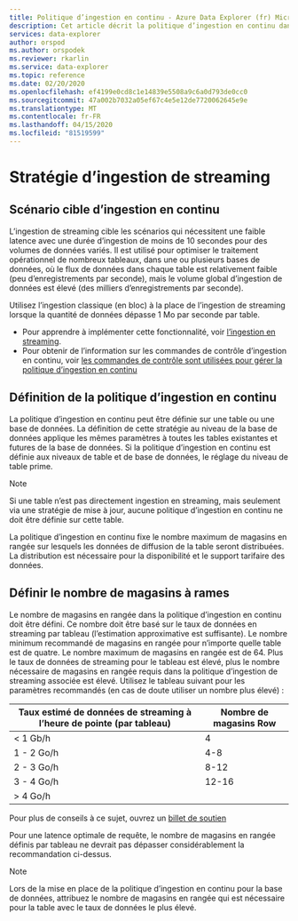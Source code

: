 ```yaml
---
title: Politique d’ingestion en continu - Azure Data Explorer (fr) Microsoft Docs
description: Cet article décrit la politique d’ingestion en continu dans Azure Data Explorer.
services: data-explorer
author: orspod
ms.author: orspodek
ms.reviewer: rkarlin
ms.service: data-explorer
ms.topic: reference
ms.date: 02/20/2020
ms.openlocfilehash: ef4199e0cd8c1e14839e5508a9c6a0d793de0cc0
ms.sourcegitcommit: 47a002b7032a05ef67c4e5e12de7720062645e9e
ms.translationtype: MT
ms.contentlocale: fr-FR
ms.lasthandoff: 04/15/2020
ms.locfileid: "81519599"
---
```

# <a name="streaming-ingestion-policy"></a>Stratégie d’ingestion de streaming

## <a name="streaming-ingestion-target-scenario"></a>Scénario cible d’ingestion en continu

L’ingestion de streaming cible les scénarios qui nécessitent une faible latence avec une durée d’ingestion de moins de 10 secondes pour des volumes de données variés. Il est utilisé pour optimiser le traitement opérationnel de nombreux tableaux, dans une ou plusieurs bases de données, où le flux de données dans chaque table est relativement faible (peu d’enregistrements par seconde), mais le volume global d’ingestion de données est élevé (des milliers d’enregistrements par seconde).

Utilisez l’ingestion classique (en bloc) à la place de l’ingestion de streaming lorsque la quantité de données dépasse 1 Mo par seconde par table. 

* Pour apprendre à implémenter cette fonctionnalité, voir [l’ingestion en streaming](https://docs.microsoft.com/azure/data-explorer/ingest-data-streaming).
* Pour obtenir de l’information sur les commandes de contrôle d’ingestion en continu, voir [les commandes de contrôle sont utilisées pour gérer la politique d’ingestion en continu](../management/streamingingestion-policy.md)

## <a name="streaming-ingestion-policy-definition"></a>Définition de la politique d’ingestion en continu

La politique d’ingestion en continu peut être définie sur une table ou une base de données. La définition de cette stratégie au niveau de la base de données applique les mêmes paramètres à toutes les tables existantes et futures de la base de données. Si la politique d’ingestion en continu est définie aux niveaux de table et de base de données, le réglage du niveau de table prime.

> [!NOTE]
> Si une table n’est pas directement ingestion en streaming, mais seulement via une stratégie de mise à jour, aucune politique d’ingestion en continu ne doit être définie sur cette table. 

La politique d’ingestion en continu fixe le nombre maximum de magasins en rangée sur lesquels les données de diffusion de la table seront distribuées. La distribution est nécessaire pour la disponibilité et le support tarifaire des données.

## <a name="setting-the-number-of-row-stores"></a>Définir le nombre de magasins à rames

Le nombre de magasins en rangée dans la politique d’ingestion en continu doit être défini. Ce nombre doit être basé sur le taux de données en streaming par tableau (l’estimation approximative est suffisante).
Le nombre minimum recommandé de magasins en rangée pour n’importe quelle table est de quatre. Le nombre maximum de magasins en rangée est de 64.
Plus le taux de données de streaming pour le tableau est élevé, plus le nombre nécessaire de magasins en rangée requis dans la politique d’ingestion de streaming associée est élevé.
Utilisez le tableau suivant pour les paramètres recommandés (en cas de doute utiliser un nombre plus élevé) :

|Taux estimé de données de streaming à l’heure de pointe (par tableau)|Nombre de magasins Row|
|----------|------|
|< 1 Gb/h |4|
|1 - 2 Go/h |4-8|
|2 - 3 Go/h |8-12|
|3 - 4 Go/h |12-16|
| > 4 Go/h |

 Pour plus de conseils à ce sujet, ouvrez un [billet de soutien](https://ms.portal.azure.com/#blade/Microsoft_Azure_Support/HelpAndSupportBlade/overview)

Pour une latence optimale de requête, le nombre de magasins en rangée définis par tableau ne devrait pas dépasser considérablement la recommandation ci-dessus.

> [!NOTE]
> Lors de la mise en place de la politique d’ingestion en continu pour la base de données, attribuez le nombre de magasins en rangée qui est nécessaire pour la table avec le taux de données le plus élevé. 